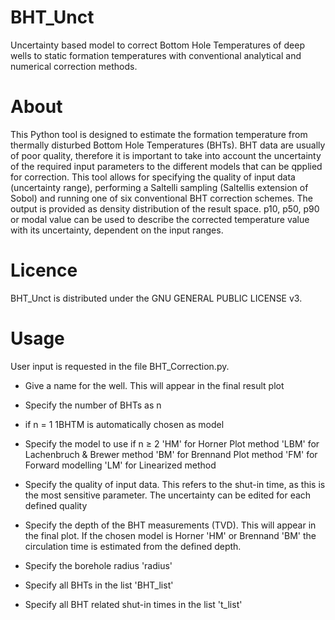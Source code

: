 # BHT_Unct
Uncertainty based model to correct Bottom Hole Temperatures of deep wells to static formation temperatures with conventional analytical and numerical correction methods.

# About
This Python tool is designed to estimate the formation temperature from thermally disturbed Bottom Hole Temperatures (BHTs). BHT data are usually of poor quality, therefore it is important to take into account the uncertainty of the required input parameters to the different models that can be qpplied for correction. This tool allows for specifying the quality of input data (uncertainty range), performing a Saltelli sampling (Saltellis extension of Sobol) and running one of six conventional BHT correction schemes.
The output is provided as density distribution of the result space. p10, p50, p90 or modal value can be used to describe the corrected temperature value with its uncertainty, dependent on the input ranges.


# Licence
BHT_Unct is distributed under the GNU GENERAL PUBLIC LICENSE v3.

# Usage
User input is requested in the file BHT_Correction.py. 
- Give a name for the well. This will appear in the final result plot
- Specify the number of BHTs as n
- if n = 1 1BHTM is automatically chosen as model
- Specify the model to use if n ≥ 2 
    'HM' for Horner Plot method
    'LBM' for Lachenbruch & Brewer method
    'BM' for Brennand Plot method
    'FM' for Forward modelling
    'LM' for Linearized method

- Specify the quality of input data. This refers to the shut-in time, as this is the most sensitive parameter. The uncertainty can be edited for each defined quality
- Specify the depth of the BHT measurements (TVD). This will appear in the final plot. If the chosen model is Horner 'HM' or Brennand 'BM' the circulation time is estimated from the defined depth.
- Specify the borehole radius 'radius'
- Specify all BHTs in the list 'BHT_list'
- Specify all BHT related shut-in times in the list 't_list'
